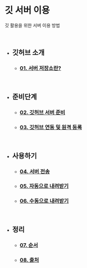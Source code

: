 # **깃 서버 이용**
깃 활용을 위한 서버 이용 방법 

<br>

- ## **깃허브 소개**
    -  ### [01. 서버 저장소란?](index/01_server-repo.md)

<br>

- ## **준비단계**
    - ### [02. 깃허브 서버 준비](index/02_server-ready.md)
    - ### [03. 깃허브 연동 및 원격 등록](index/03_link-remote.md)

<br>

- ## **사용하기**
    - ### [04. 서버 전송](index/04_push.md)
    - ### [05. 자동으로 내려받기](index/05_auto-pull.md)
    - ### [06. 수동으로 내려받기](index/06_manual-fetch.md)

<br>

- ## **정리**
    - ### [07. 순서](index/07_order.md)
    - ### [08. 출처](index/08_source.md)